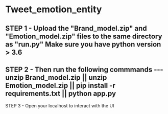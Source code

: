 # Tweet_emotion_entity
STEP 1 -
Upload the "Brand_model.zip" and "Emotion_model.zip" files to the same directory as "run.py"
Make sure you have python version > 3.6
-----------------------------
STEP 2 - 
Then run the following commmands ---
unzip Brand_model.zip || unzip Emotion_model.zip || pip install -r requirements.txt || python app.py
--------------------------
STEP 3 - 
Open your localhost to interact with the UI

